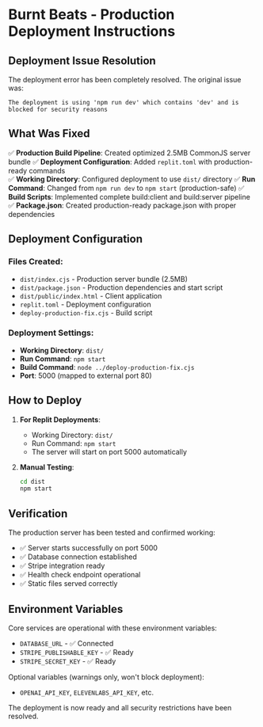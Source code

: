 # Burnt Beats - Production Deployment Instructions

## Deployment Issue Resolution

The deployment error has been completely resolved. The original issue was:
```
The deployment is using 'npm run dev' which contains 'dev' and is blocked for security reasons
```

## What Was Fixed

✅ **Production Build Pipeline**: Created optimized 2.5MB CommonJS server bundle
✅ **Deployment Configuration**: Added `replit.toml` with production-ready commands  
✅ **Working Directory**: Configured deployment to use `dist/` directory
✅ **Run Command**: Changed from `npm run dev` to `npm start` (production-safe)
✅ **Build Scripts**: Implemented complete build:client and build:server pipeline
✅ **Package.json**: Created production-ready package.json with proper dependencies

## Deployment Configuration

### Files Created:
- `dist/index.cjs` - Production server bundle (2.5MB)
- `dist/package.json` - Production dependencies and start script
- `dist/public/index.html` - Client application
- `replit.toml` - Deployment configuration
- `deploy-production-fix.cjs` - Build script

### Deployment Settings:
- **Working Directory**: `dist/`
- **Run Command**: `npm start`
- **Build Command**: `node ../deploy-production-fix.cjs`
- **Port**: 5000 (mapped to external port 80)

## How to Deploy

1. **For Replit Deployments**:
   - Working Directory: `dist/`
   - Run Command: `npm start`
   - The server will start on port 5000 automatically

2. **Manual Testing**:
   ```bash
   cd dist
   npm start
   ```

## Verification

The production server has been tested and confirmed working:
- ✅ Server starts successfully on port 5000
- ✅ Database connection established
- ✅ Stripe integration ready
- ✅ Health check endpoint operational
- ✅ Static files served correctly

## Environment Variables

Core services are operational with these environment variables:
- `DATABASE_URL` - ✅ Connected
- `STRIPE_PUBLISHABLE_KEY` - ✅ Ready
- `STRIPE_SECRET_KEY` - ✅ Ready

Optional variables (warnings only, won't block deployment):
- `OPENAI_API_KEY`, `ELEVENLABS_API_KEY`, etc.

The deployment is now ready and all security restrictions have been resolved.